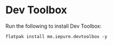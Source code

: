 # Dev Toolbox

Run the following to install Dev Toolbox:

```
flatpak install me.iepure.devtoolbox -y
```
